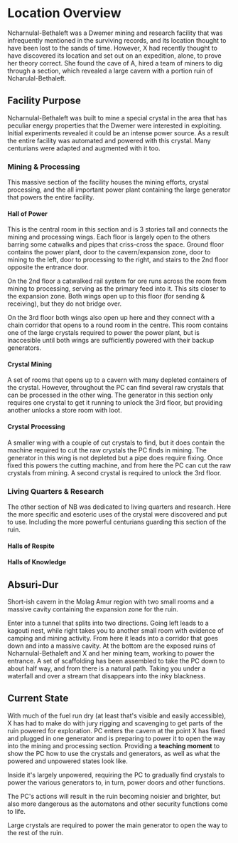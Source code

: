 # Location Overview

Ncharnulal-Bethaleft was a Dwemer mining and research facility that was infrequently mentioned in the surviving
records, and its location thought to have been lost to the sands of time. However, X had recently thought to
have discovered its location and set out on an expedition, alone, to prove her theory correct. She found the
cave of A, hired a team of miners to dig through a section, which revealed a large cavern with a portion ruin of
Ncharulal-Bethaleft.

## Facility Purpose

Ncharnulal-Bethaleft was built to mine a special crystal in the area that has peculiar energy properties that the
Dwemer were interested in exploiting. Initial experiments revealed it could be an intense power source. As a
result the entire facility was automated and powered with this crystal. Many centurians were adapted and
augmented with it too.

### Mining & Processing

This massive section of the facility houses the mining efforts, crystal processing, and the all important power
plant containing the large generator that powers the entire facility.

#### Hall of Power

This is the central room in this section and is 3 stories tall and connects the mining and processing wings.
Each floor is largely open to the others barring some catwalks and pipes that criss-cross the space. Ground
floor contains the power plant, door to the cavern/expansion zone, door to mining to the left, door to processing
to the right, and stairs to the 2nd floor opposite the entrance door.

On the 2nd floor a catwalked rail system for ore runs across the room from mining to processing, serving as
the primary feed into it. This sits closer to the expansion zone. Both wings open up to this floor (for
sending & receiving), but they do not bridge over.

On the 3rd floor both wings also open up here and they connect with a chain corridor that opens to a round
room in the centre. This room contains one of the large crystals required to power the power plant, but is
inaccesible until both wings are sufficiently powered with their backup generators.

#### Crystal Mining

A set of rooms that opens up to a cavern with many depleted containers of the crystal. However, throughout
the PC can find several raw crystals that can be processed in the other wing. The generator in this section
only requires one crystal to get it running to unlock the 3rd floor, but providing another unlocks a store
room with loot.

#### Crystal Processing

A smaller wing with a couple of cut crystals to find, but it does contain the machine required to cut the raw
crystals the PC finds in mining. The generator in this wing is not depleted but a pipe does require fixing.
Once fixed this powers the cutting machine, and from here the PC can cut the raw crystals from mining. A second
crystal is required to unlock the 3rd floor.

### Living Quarters & Research

The other section of NB was dedicated to living quarters and research. Here the more specific and esoteric uses
of the crystal were discovered and put to use. Including the more powerful centurians guarding this section of
the ruin.

#### Halls of Respite

#### Halls of Knowledge

## Absuri-Dur

Short-ish cavern in the Molag Amur region with two small rooms and a massive cavity containing the expansion zone
for the ruin.

Enter into a tunnel that splits into two directions. Going left leads to a kagouti nest, while right takes you to
another small room with evidence of camping and mining activity. From here it leads into a corridor that goes down
and into a massive cavity. At the bottom are the exposed ruins of Ncharnulal-Bethaleft and X and her mining team,
working to power the entrance. A set of scaffolding has been assembled to take the PC down to about half way,
and from there is a natural path. Taking you under a waterfall and over a stream that disappears into the inky
blackness.

## Current State

With much of the fuel run dry (at least that's visible and easily accessible), X has had to make do with jury
rigging and scavenging to get parts of the ruin powered for exploration. PC enters the cavern at the point X
has fixed and plugged in one generator and is preparing to power it to open the way into the mining and
processing section. Providing a **teaching moment** to show the PC how to use the crystals and generators, as well
as what the powered and unpowered states look like.

Inside it's largely unpowered, requiring the PC to gradually find crystals to power the
various generators to, in turn, power doors and other functions.

The PC's actions will result in the ruin becoming noisier and brighter, but also more dangerous as the
automatons and other security functions come to life.

Large crystals are required to power the main generator to open the way to the rest of the ruin.